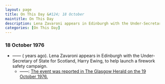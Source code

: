 ```yaml
---
layout: page
title: On This Day &#124; 18 October
maintitle: On This Day
description: Lena Zavaroni appears in Edinburgh with the Under-Secretary of State for Scotland, Harry Ewing, to help launch a firework safety campaign.
categories: [On This Day]
---
```


### 18 October 1976
* —— (<span id="age1"></span> years ago). Lena Zavaroni appears in Edinburgh with the Under-Secretary of State for Scotland, Harry Ewing, to help launch a firework safety campaign.
   * ——: [The event was reported in The Glasgow Herald on the 19 October 1976.](/glasgow%20herald/1976/10/19/the-glasgow-herald.html)

<!-- Script for calculating number of years ago -->
<script>

var dob = '19761018';
var year = Number(dob.substr(0, 4));
var month = Number(dob.substr(4, 2)) - 1;
var day = Number(dob.substr(6, 2));
var today = new Date();
var age1 = today.getFullYear() - year;
if (today.getMonth() < month || (today.getMonth() == month && today.getDate() < day)) {
age1--;
}
document.getElementById("age1").innerHTML=age1;
</script>

